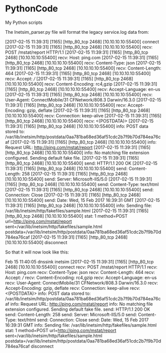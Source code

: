 # PythonCode
My Python scripts

The Inetsim_parser.py file will format the legacy service.log data from:

[2017-02-15 11:39:31] [1165] [http_80_tcp 2468] [10.10.10.10:55400] connect
[2017-02-15 11:39:31] [1165] [http_80_tcp 2468] [10.10.10.10:55400] recv: POST /mstat/report HTTP/1.1
[2017-02-15 11:39:31] [1165] [http_80_tcp 2468] [10.10.10.10:55400] recv: Host: ping.com
[2017-02-15 11:39:31] [1165] [http_80_tcp 2468] [10.10.10.10:55400] recv: Content-Type: json
[2017-02-15 11:39:31] [1165] [http_80_tcp 2468] [10.10.10.10:55400] recv: Content-Length: 464
[2017-02-15 11:39:31] [1165] [http_80_tcp 2468] [10.10.10.10:55400] recv: Accept: */*
[2017-02-15 11:39:31] [1165] [http_80_tcp 2468] [10.10.10.10:55400] recv: Content-Encoding: rc4,gzip
[2017-02-15 11:39:31] [1165] [http_80_tcp 2468] [10.10.10.10:55400] recv: Accept-Language: en-us
[2017-02-15 11:39:31] [1165] [http_80_tcp 2468] [10.10.10.10:55400] recv: User-Agent: ConnectMobile/31 CFNetwork/808.3 Darwin/16.3.0
[2017-02-15 11:39:31] [1165] [http_80_tcp 2468] [10.10.10.10:55400] recv: Accept-Encoding: gzip, deflate
[2017-02-15 11:39:31] [1165] [http_80_tcp 2468] [10.10.10.10:55400] recv: Connection: keep-alive
[2017-02-15 11:39:31] [1165] [http_80_tcp 2468] [10.10.10.10:55400] recv: <(POSTDATA)>
[2017-02-15 11:39:31] [1165] [http_80_tcp 2468] [10.10.10.10:55400] info: POST data stored to: /var/lib/inetsim/http/postdata/0aa781ba68ed36af51cdc2b7f9b70d784ea76caf
[2017-02-15 11:39:31] [1165] [http_80_tcp 2468] [10.10.10.10:55400] info: Request URL: http://ping.com/mstat/report
[2017-02-15 11:39:31] [1165] [http_80_tcp 2468] [10.10.10.10:55400] info: No matching file extension configured. Sending default fake file.
[2017-02-15 11:39:31] [1165] [http_80_tcp 2468] [10.10.10.10:55400] send: HTTP/1.1 200 OK
[2017-02-15 11:39:31] [1165] [http_80_tcp 2468] [10.10.10.10:55400] send: Content-Length: 258
[2017-02-15 11:39:31] [1165] [http_80_tcp 2468] [10.10.10.10:55400] send: Server: Microsoft-IIS/5.0
[2017-02-15 11:39:31] [1165] [http_80_tcp 2468] [10.10.10.10:55400] send: Content-Type: text/html
[2017-02-15 11:39:31] [1165] [http_80_tcp 2468] [10.10.10.10:55400] send: Connection: Close
[2017-02-15 11:39:31] [1165] [http_80_tcp 2468] [10.10.10.10:55400] send: Date: Wed, 15 Feb 2017 16:39:31 GMT
[2017-02-15 11:39:31] [1165] [http_80_tcp 2468] [10.10.10.10:55400] info: Sending file: /var/lib/inetsim/http/fakefiles/sample.html
[2017-02-15 11:39:31] [1165] [http_80_tcp 2468] [10.10.10.10:55400] stat: 1 method=POST url=http://ping.com/mstat/report sent=/var/lib/inetsim/http/fakefiles/sample.html postdata=/var/lib/inetsim/http/postdata/0aa781ba68ed36af51cdc2b7f9b70d784ea76caf
[2017-02-15 11:39:31] [1165] [http_80_tcp 2468] [10.10.10.10:55400] disconnect

So that it will now look like this:

Feb 15 11:40:05 dnssink inetsim [2017-02-15 11:39:31] [1165] [http_80_tcp 2468] [10.10.10.10:55400] connect recv: POST /mstat/report HTTP/1.1 recv: Host: ping.com recv: Content-Type: json recv: Content-Length: 464 recv: Accept: */* recv: Content-Encoding: rc4,gzip recv: Accept-Language: en-us recv: User-Agent: ConnectMobile/31 CFNetwork/808.3 Darwin/16.3.0 recv: Accept-Encoding: gzip, deflate recv: Connection: keep-alive recv: <(POSTDATA)> info: POST data stored to: /var/lib/inetsim/http/postdata/0aa781ba68ed36af51cdc2b7f9b70d784ea76caf info: Request URL: http://ping.com/mstat/report info: No matching file extension configured. Sending default fake file. send: HTTP/1.1 200 OK send: Content-Length: 258 send: Server: Microsoft-IIS/5.0 send: Content-Type: text/html send: Connection: Close send: Date: Wed, 15 Feb 2017 16:39:31 GMT info: Sending file: /var/lib/inetsim/http/fakefiles/sample.html stat: 1 method=POST url=http://ping.com/mstat/report sent=/var/lib/inetsim/http/fakefiles/sample.html postdata=/var/lib/inetsim/http/postdata/0aa781ba68ed36af51cdc2b7f9b70d784ea76caf disconnect
